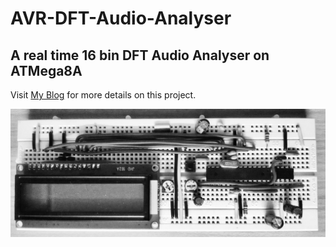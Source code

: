 # AVR-DFT-Audio-Analyser
A real time 16 bin DFT Audio Analyser on ATMega8A
---
Visit [My Blog](https://akashkollipara.blogspot.com/2016/12/dft-audio-analyser_18.html) for more details on this project.

![Setup Board](./IMG_20161011_185851133-01-01.jpeg)
